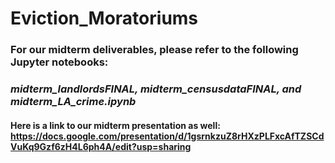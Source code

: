 # Eviction_Moratoriums
### For our midterm deliverables, please refer to the following Jupyter notebooks: 
### *midterm_landlordsFINAL, midterm_censusdataFINAL, and midterm_LA_crime.ipynb*
#### Here is a link to our midterm presentation as well: https://docs.google.com/presentation/d/1gsrnkzuZ8rHXzPLFxcAfTZSCdVuKq9Gzf6zH4L6ph4A/edit?usp=sharing 
